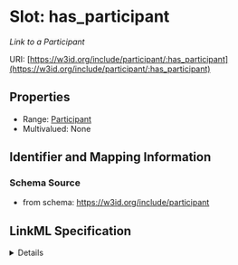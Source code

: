 # Slot: has_participant
_Link to a Participant_


URI: [https://w3id.org/include/participant/:has_participant](https://w3id.org/include/participant/:has_participant)



<!-- no inheritance hierarchy -->




## Properties

* Range: [Participant](Participant.md)
* Multivalued: None







## Identifier and Mapping Information







### Schema Source


* from schema: https://w3id.org/include/participant




## LinkML Specification

<details>
```yaml
name: has_participant
definition_uri: include:has_participant
description: Link to a Participant
title: Has Participant
from_schema: https://w3id.org/include/participant
rank: 1000
alias: has_participant
domain_of:
- FamilyGroup
- Condition
- Biospecimen
- DataFile
range: Participant

```
</details>